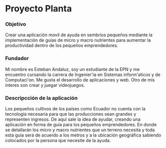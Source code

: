 Proyecto Planta 
======
### Objetivo

Crear una aplicación movil de ayuda en sembrios pequeños mediante la implementación de guías de micro y macro nutrientes para aumentar la productividad dentro de los pequeños emprendedores.

### Fundador

Mi nombre es Esteban Andaluz, soy un estudiante de la EPN y me encuentro cursando la carrera de Ingenier'ia en Sistemas inform'aticos y de Computaci'on. Me gusta el desarrollo de aplicaciones y web. Otro de mis interes son crear y juegar videojuegos.

### Descripcción de la aplicación

Los pequeños cultivos de los países como Ecuador no cuenta con la tecnología necesaria para que las producciones sean grandes y representen ingresos. De aquí sale la idea de ayudar, creando una aplicación en forma de guía para los pequeños emprendedores. En donde se detallarán los micro y macro nutrientes que un terreno necesita y toda esta guía será de acuerdo a los metros y a la ubicación geográfica sabiendo colocados por la persona que necesite de la ayuda. 
